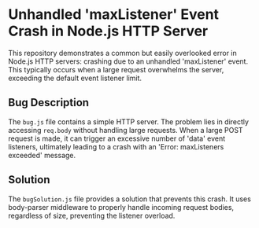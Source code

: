 # Unhandled 'maxListener' Event Crash in Node.js HTTP Server

This repository demonstrates a common but easily overlooked error in Node.js HTTP servers: crashing due to an unhandled 'maxListener' event.  This typically occurs when a large request overwhelms the server, exceeding the default event listener limit.

## Bug Description

The `bug.js` file contains a simple HTTP server. The problem lies in directly accessing `req.body` without handling large requests.  When a large POST request is made, it can trigger an excessive number of 'data' event listeners, ultimately leading to a crash with an 'Error: maxListeners exceeded' message.

## Solution

The `bugSolution.js` file provides a solution that prevents this crash.  It uses body-parser middleware to properly handle incoming request bodies, regardless of size, preventing the listener overload.